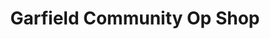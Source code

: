 ---
title: "Garfield Community Op Shop"
url: /garfield/garfield-community-op-shop/
shop: Gebrauchtwaren
---